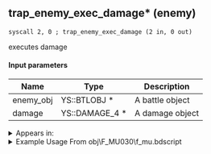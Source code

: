 ## trap_enemy_exec_damage* (enemy)

`syscall 2, 0 ; trap_enemy_exec_damage (2 in, 0 out)`

executes damage

#### Input parameters
| Name | Type | Description
|------|------|------------
| enemy_obj   | YS::BTLOBJ *   | A battle object
| damage   | YS::DAMAGE_4 *   | A damage object




<details>
	<summary>Appears in:</summary>
| filename | Entity (obj)
|----------|-------------
| obj\F_MU030\f_mu.bdscript       | ((F) ??? (MU))          

</details>

<details>
	<summary>Example Usage From obj\F_MU030\f_mu.bdscript</summary>
```plaintext
L31:
 popToSp 4
 popToSp 0
 pushFromFSp 0
 pushFromFSp 4
 syscall 2, 0 ; trap_enemy_exec_damage (2 in, 0 out)
 ret
```
</details>

